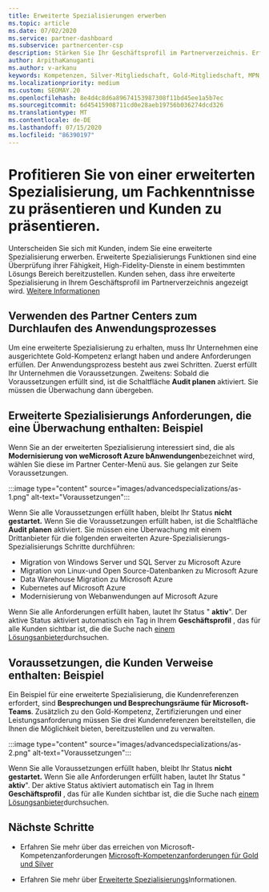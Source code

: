 ```yaml
---
title: Erweiterte Spezialisierungen erwerben
ms.topic: article
ms.date: 07/02/2020
ms.service: partner-dashboard
ms.subservice: partnercenter-csp
description: Stärken Sie Ihr Geschäftsprofil im Partnerverzeichnis. Erfahren Sie, wie Sie erweiterte Spezialisierungs-und Gold-und Silber-Kompetenzen erwerben.
author: ArpithaKanuganti
ms.author: v-arkanu
keywords: Kompetenzen, Silver-Mitgliedschaft, Gold-Mitgliedschaft, MPN, MAPS, Kenntnisse, Microsoft Partner Network, Network Mitgliedschaft, erweiterte Spezialisierung
ms.localizationpriority: medium
ms.custom: SEOMAY.20
ms.openlocfilehash: 8e4d4c8d6a89674153987308f11bd45ee1a5b7ec
ms.sourcegitcommit: 6d45415908711cd0e28aeb19756b036274dcd326
ms.translationtype: MT
ms.contentlocale: de-DE
ms.lasthandoff: 07/15/2020
ms.locfileid: "86390197"
---
```

# <a name="earn-an-advanced-specialization-to-showcase-expertise-and-stand-out-to-customers"></a>Profitieren Sie von einer erweiterten Spezialisierung, um Fachkenntnisse zu präsentieren und Kunden zu präsentieren. 

Unterscheiden Sie sich mit Kunden, indem Sie eine erweiterte Spezialisierung erwerben. Erweiterte Spezialisierungs Funktionen sind eine Überprüfung ihrer Fähigkeit, High-Fidelity-Dienste in einem bestimmten Lösungs Bereich bereitzustellen. Kunden sehen, dass ihre erweiterte Spezialisierung in Ihrem Geschäftsprofil im Partnerverzeichnis angezeigt wird. [Weitere Informationen](https://partner.microsoft.com/membership/advanced-specialization)

## <a name="use-partner-center-to-move-through-the-application-process"></a>Verwenden des Partner Centers zum Durchlaufen des Anwendungsprozesses

Um eine erweiterte Spezialisierung zu erhalten, muss Ihr Unternehmen eine ausgerichtete Gold-Kompetenz erlangt haben und andere Anforderungen erfüllen. Der Anwendungsprozess besteht aus zwei Schritten. Zuerst erfüllt Ihr Unternehmen die Voraussetzungen. Zweitens: Sobald die Voraussetzungen erfüllt sind, ist die Schaltfläche **Audit planen** aktiviert. Sie müssen die Überwachung dann übergeben. 

## <a name="advanced-specialization-requirements-that-include-an-audit-an-example"></a>Erweiterte Spezialisierungs Anforderungen, die eine Überwachung enthalten: Beispiel

Wenn Sie an der erweiterten Spezialisierung interessiert sind, die als **Modernisierung von weMicrosoft Azure bAnwendungen**bezeichnet wird, wählen Sie diese im Partner Center-Menü aus. Sie gelangen zur Seite Voraussetzungen.

:::image type="content" source="images/advancedspecializations/as-1.png" alt-text="Voraussetzungen":::


Wenn Sie alle Voraussetzungen erfüllt haben, bleibt Ihr Status **nicht gestartet.** Wenn Sie die Voraussetzungen erfüllt haben, ist die Schaltfläche **Audit planen** aktiviert. Sie müssen eine Überwachung mit einem Drittanbieter für die folgenden erweiterten Azure-Spezialisierungs-Spezialisierungs Schritte durchführen:
 
- Migration von Windows Server und SQL Server zu Microsoft Azure
- Migration von Linux-und Open Source-Datenbanken zu Microsoft Azure
- Data Warehouse Migration zu Microsoft Azure
- Kubernetes auf Microsoft Azure
- Modernisierung von Webanwendungen auf Microsoft Azure


Wenn Sie alle Anforderungen erfüllt haben, lautet Ihr Status " **aktiv**". Der aktive Status aktiviert automatisch ein Tag in Ihrem **Geschäftsprofil** , das für alle Kunden sichtbar ist, die die Suche nach [einem Lösungsanbieter](https://www.microsoft.com/solution-providers/home)durchsuchen.

## <a name="prerequisites-that-include-customer-references-an-example"></a>Voraussetzungen, die Kunden Verweise enthalten: Beispiel

Ein Beispiel für eine erweiterte Spezialisierung, die Kundenreferenzen erfordert, sind **Besprechungen und Besprechungsräume für Microsoft-Teams**. Zusätzlich zu den Gold-Kompetenz, Zertifizierungen und einer Leistungsanforderung müssen Sie drei Kundenreferenzen bereitstellen, die Ihnen die Möglichkeit bieten, bereitzustellen und zu verwalten.

:::image type="content" source="images/advancedspecializations/as-2.png" alt-text="Voraussetzungen":::

Wenn Sie alle Voraussetzungen erfüllt haben, bleibt Ihr Status **nicht gestartet.** Wenn Sie alle Anforderungen erfüllt haben, lautet Ihr Status " **aktiv**". Der aktive Status aktiviert automatisch ein Tag in Ihrem **Geschäftsprofil** , das für alle Kunden sichtbar ist, die die Suche nach [einem Lösungsanbieter](https://www.microsoft.com/solution-providers/home)durchsuchen.

## <a name="next-steps"></a>Nächste Schritte

- Erfahren Sie mehr über das erreichen von Microsoft-Kompetenzanforderungen [Microsoft-Kompetenzanforderungen für Gold und Silver](learn-about-competencies.md)

- Erfahren Sie mehr über [Erweiterte Spezialisierungs](https://partner.microsoft.com/membership/advanced-specialization)Informationen.
